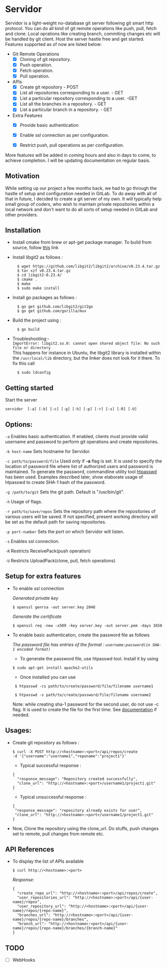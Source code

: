 # **Servidor**

Servidor is a light-weight no-database git server following git smart http protocol. You can do all kind of git remote operations like push, pull, fetch and clone. Local oprations like creating branch, commiting changes etc will be handled by git client. Host the server hastle free and get started. Features supported as of now are listed below:

- Git Remote Operations
  - [x] Cloning of git repository.
  - [x] Push operation.
  - [x] Fetch operation.
  - [x] Pull operation.
- APIs
  - [x] Create git repository - POST
  - [x] List all repositories corresponding to a user. - GET
  - [x] List a particular repository corresponding to a user. -GET
  - [x] List all the branches in a repository. - GET
  - [x] List a particular branch in a repository. - GET
- Extra Features
  - [x] Provide basic authentication
  - [x] Enable ssl connection as per configuration.
  - [x] Restrict push, pull operations as per configuration.


More features will be added in coming hours and also in days to come, to achieve completion.
I will be updating documentation on regular basis.

## Motivation

While setting up our project a few months back, we had to go through the hastle of setup and configuration
needed in GitLab. To do away with all of that in future, I decided to create a git server of my own. It will typically help small group of coders, who wish to maintain private repositories within a local network and don't want to do all sorts of setup needed in GitLab and other providers.

## Installation

- Install cmake from brew or apt-get package manager. To build from source, follow [this](https://cmake.org/install/) link

- Install libgit2 as follows :
    ```
      $ wget https://github.com/libgit2/libgit2/archive/v0.23.4.tar.gz
      $ tar xzf v0.23.4.tar.gz
      $ cd libgit2-0.23.4/
      $ cmake .
      $ make
      $ sudo make install
    ```

- Install go packages as follows :
    ```
      $ go get github.com/libgit2/git2go
      $ go get github.com/gorilla/mux
    ```

- Build the project using :
    ```
      $ go build
    ```

- Troubleshooting:-  
    ```ImportError: libgit2.so.0: cannot open shared object file: No such file or directory```  
     This happens for instance in Ubuntu, the libgit2 library is installed within the `/usr/local/lib` directory, but the linker does not look for it there.
     To fix this call
    ```
      $ sudo ldconfig
    ```

## Getting started

Start the server

```
servidor  [-a] [-b] [-c] [-g] [-h] [-p] [-r] [-s] [-R] [-U]
```

## Options:

``` -a ```
    Enables basic authentication. If enabled, clients must provide valid username and password to perform git operations and create repositories.

``` -b host-name ```
    Sets hostname for Servidor.

``` -c path/to/password/file ```
     Used only if **-a** flag is set. It is used to specify the location of password file where list of authorized users and password is maintained.
     To generate the password, commandline utility tool [htpasswd](https://httpd.apache.org/docs/2.2/programs/htpasswd.html) has been used.
     Examples described later, show elaborate usage of htpasswd to create SHA-1 hash of the password.

``` -g /path/to/git ```
    Sets the git path. Default is "/usr/bin/git".

``` -h ```
    Usage of flags.

``` -r path/to/save/repos ```
     Sets the repository path where the repositories of various users will be saved. If not specified, present working directory will be set as the default path for saving repositories.

``` -p port-number ```
     Sets the port on which Servidor will listen.

``` -s ```
     Enables ssl connection.

``` -R ```
     Restricts ReceivePack(push operation)

``` -U ```
     Restricts UploadPack(clone, pull, fetch operations)

## Setup for extra features

- To enable ssl connection

  *Generated private key*
   ```
   $ openssl genrsa -out server.key 2048
   ```

   *Generate the certificate*
   ```
   $ openssl req -new -x509 -key server.key -out server.pem -days 3650
   ```
- To enable basic authentication, create the password file as follows

   *The password file has entries of the format : ```username:password(in SHA-1 encoded format)```*

   - To generate the password file, use htpasswd tool. Install it by using
    ```
    $ sudo apt-get install apache2-utils
    ```

   - Once installed you can use
    ```
     $ htpasswd -cs path/to/create/password/file/filename username1

     $ htpasswd -s path/to/create/password/file/filename username2
    ```

   Note: while creating sha-1 password for the second user, do not use -c flag. It is used to create the file for the first time. See [documentation](https://httpd.apache.org/docs/2.2/programs/htpasswd.html) if needed.

## Usages:

- Create git repository as follows :

  ```
  $ curl -X POST http://<hostname>:<port>/api/repos/create
  -d '{"username":"username1","reponame":"project1"}'
  ```

    - Typical successful response :
    ```
    {
      "response_message": "Repository created successfully",
      "clone_url": "http://<hostname>:<port>/username1/project1.git"
    }
    ```

    - Typical unsuccessful response :
    ```
    {
     "response_message": "repository already exists for user",
     "clone_url": "http://<hostname>:<port>/username1/project1.git"
    }
    ```

- Now, Clone the repository using the clone_url. Do stuffs, push changes set to remote, pull changes from remote etc.

## API References

- To display the list of APIs available
  ```
  $ curl http://<hostname>:<port>
  ```
  *Response:*

  ```
  {
    "create_repo_url": "http://<hostname>:<port>/api/repos/create",
    "user_repositories_url": "http://<hostname>:<port>/api/{user-name}/repos",
    "user_repository_url": "http://<hostname>:<port>/api/{user-name}/repos/{repo-name}",
    "branches_url": "http://<hostname>:<port>/api/{user-name}/repos/{repo-name}/branches",
    "branch_url": "http://<hostname>:<port>/api/{user-name}/repos/{repo-name}/branches/{branch-name}"
  }
  ```

## TODO

 - [ ] WebHooks
